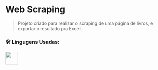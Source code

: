 # Web Scraping

> Projeto criado para realizar o scraping de uma página de livros, e exportar o resultado pra Excel. 

<h3 align="left">🛠 Lingugens Usadas:</h3>

<!-- Python -->
<a href="https://telegram.org/" target="_blank">
<img src="https://cdn.iconscout.com/icon/free/png-256/free-python-logo-icon-download-in-svg-png-gif-file-formats--programming-language-logos-icons-1720083.png?f=webp" width="40" height="40"/></a>
